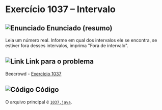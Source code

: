 # Exercício 1037 – Intervalo

## <img src="https://img.icons8.com/ios-glyphs/24/000000/book.png" alt="Enunciado" /> Enunciado (resumo)  
Leia um número real. Informe em qual dos intervalos ele se encontra, se estiver fora desses intervalos, imprima "Fora de intervalo".

## <img src="https://img.icons8.com/ios-glyphs/24/000000/link.png" alt="Link" /> Link para o problema  
Beecrowd - [Exercício 1037](https://www.beecrowd.com.br/judge/pt/problems/view/1037)

## <img src="https://img.icons8.com/ios-glyphs/24/000000/code.png" alt="Código" /> Código  
O arquivo principal é [`1037.java`](1037.java).

